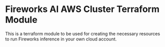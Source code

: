 # Fireworks AI AWS Cluster Terraform Module
This is a terraform module to be used for creating the necessary resources to run Fireworks inference in your own cloud account.
